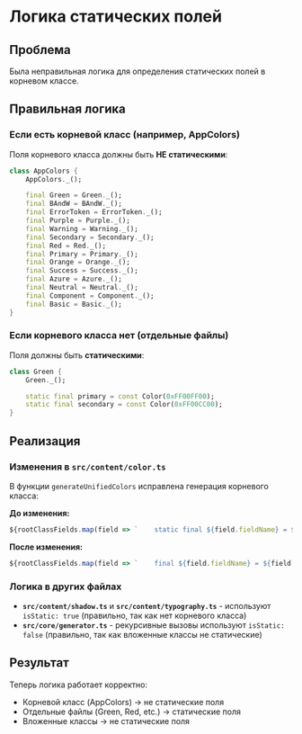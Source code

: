 # Логика статических полей

## Проблема
Была неправильная логика для определения статических полей в корневом классе.

## Правильная логика

### Если есть корневой класс (например, AppColors)
Поля корневого класса должны быть **НЕ статическими**:

```dart
class AppColors {
    AppColors._();

    final Green = Green._();
    final BAndW = BAndW._();
    final ErrorToken = ErrorToken._();
    final Purple = Purple._();
    final Warning = Warning._();
    final Secondary = Secondary._();
    final Red = Red._();
    final Primary = Primary._();
    final Orange = Orange._();
    final Success = Success._();
    final Azure = Azure._();
    final Neutral = Neutral._();
    final Component = Component._();
    final Basic = Basic._();
}
```

### Если корневого класса нет (отдельные файлы)
Поля должны быть **статическими**:

```dart
class Green {
    Green._();

    static final primary = const Color(0xFF00FF00);
    static final secondary = const Color(0xFF00CC00);
}
```

## Реализация

### Изменения в `src/content/color.ts`
В функции `generateUnifiedColors` исправлена генерация корневого класса:

**До изменения:**
```typescript
${rootClassFields.map(field => `    static final ${field.fieldName} = ${field.className}._();`).join('\n')}
```

**После изменения:**
```typescript
${rootClassFields.map(field => `    final ${field.fieldName} = ${field.className}._();`).join('\n')}
```

### Логика в других файлах
- **`src/content/shadow.ts`** и **`src/content/typography.ts`** - используют `isStatic: true` (правильно, так как нет корневого класса)
- **`src/core/generator.ts`** - рекурсивные вызовы используют `isStatic: false` (правильно, так как вложенные классы не статические)

## Результат
Теперь логика работает корректно:
- Корневой класс (AppColors) → не статические поля
- Отдельные файлы (Green, Red, etc.) → статические поля
- Вложенные классы → не статические поля
